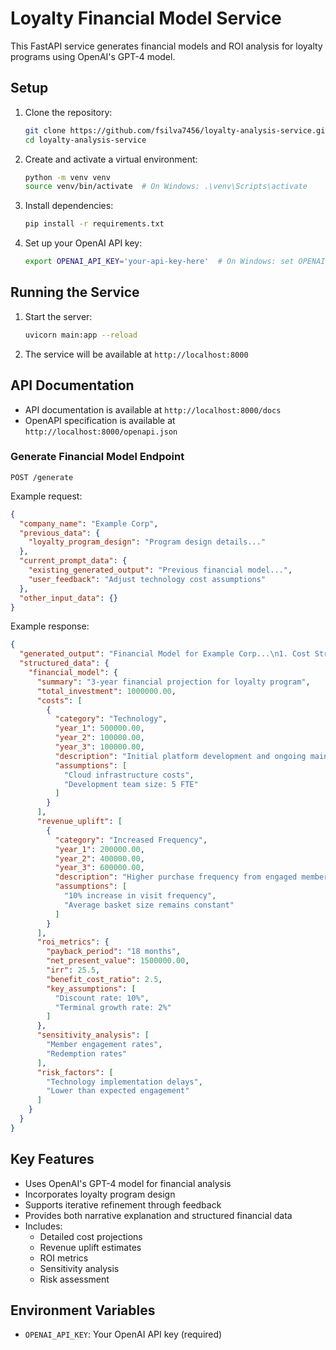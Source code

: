 # Loyalty Financial Model Service

This FastAPI service generates financial models and ROI analysis for loyalty programs using OpenAI's GPT-4 model.

## Setup

1. Clone the repository:
   ```bash
   git clone https://github.com/fsilva7456/loyalty-analysis-service.git
   cd loyalty-analysis-service
   ```

2. Create and activate a virtual environment:
   ```bash
   python -m venv venv
   source venv/bin/activate  # On Windows: .\venv\Scripts\activate
   ```

3. Install dependencies:
   ```bash
   pip install -r requirements.txt
   ```

4. Set up your OpenAI API key:
   ```bash
   export OPENAI_API_KEY='your-api-key-here'  # On Windows: set OPENAI_API_KEY=your-api-key-here
   ```

## Running the Service

1. Start the server:
   ```bash
   uvicorn main:app --reload
   ```

2. The service will be available at `http://localhost:8000`

## API Documentation

- API documentation is available at `http://localhost:8000/docs`
- OpenAPI specification is available at `http://localhost:8000/openapi.json`

### Generate Financial Model Endpoint

`POST /generate`

Example request:
```json
{
  "company_name": "Example Corp",
  "previous_data": {
    "loyalty_program_design": "Program design details..."
  },
  "current_prompt_data": {
    "existing_generated_output": "Previous financial model...",
    "user_feedback": "Adjust technology cost assumptions"
  },
  "other_input_data": {}
}
```

Example response:
```json
{
  "generated_output": "Financial Model for Example Corp...\n1. Cost Structure...\n2. Revenue Projections...",
  "structured_data": {
    "financial_model": {
      "summary": "3-year financial projection for loyalty program",
      "total_investment": 1000000.00,
      "costs": [
        {
          "category": "Technology",
          "year_1": 500000.00,
          "year_2": 100000.00,
          "year_3": 100000.00,
          "description": "Initial platform development and ongoing maintenance",
          "assumptions": [
            "Cloud infrastructure costs",
            "Development team size: 5 FTE"
          ]
        }
      ],
      "revenue_uplift": [
        {
          "category": "Increased Frequency",
          "year_1": 200000.00,
          "year_2": 400000.00,
          "year_3": 600000.00,
          "description": "Higher purchase frequency from engaged members",
          "assumptions": [
            "10% increase in visit frequency",
            "Average basket size remains constant"
          ]
        }
      ],
      "roi_metrics": {
        "payback_period": "18 months",
        "net_present_value": 1500000.00,
        "irr": 25.5,
        "benefit_cost_ratio": 2.5,
        "key_assumptions": [
          "Discount rate: 10%",
          "Terminal growth rate: 2%"
        ]
      },
      "sensitivity_analysis": [
        "Member engagement rates",
        "Redemption rates"
      ],
      "risk_factors": [
        "Technology implementation delays",
        "Lower than expected engagement"
      ]
    }
  }
}
```

## Key Features

- Uses OpenAI's GPT-4 model for financial analysis
- Incorporates loyalty program design
- Supports iterative refinement through feedback
- Provides both narrative explanation and structured financial data
- Includes:
  - Detailed cost projections
  - Revenue uplift estimates
  - ROI metrics
  - Sensitivity analysis
  - Risk assessment

## Environment Variables

- `OPENAI_API_KEY`: Your OpenAI API key (required)